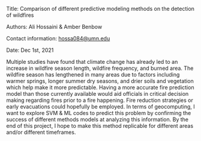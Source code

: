 Title: Comparison of different predictive modeling methods on the detection of wildfires

Authors: Ali Hossaini & Amber Benbow

Contact information: hossa084@umn.edu

Date: Dec 1st, 2021

Multiple studies have found that climate change has already led to an increase in wildfire season length, wildfire frequency, and burned area. The wildfire season has lengthened in many areas due to factors including warmer springs, longer summer dry seasons, and drier soils and vegetation which help make it more predictable. Having a more accurate fire prediction model than those currently available would aid officials in critical decision making regarding fires prior to a fire happening. Fire reduction strategies or early evacuations could hopefully be employed. In terms of geocomputing, I want to explore SVM & ML codes to predict this problem by confirming the success of different methods models at analyzing this information. By the end of this project, I hope to make this method replicable for different areas and/or different timeframes.
